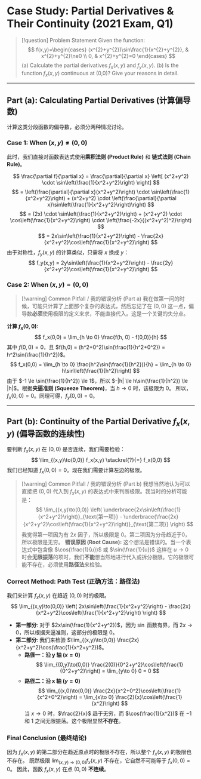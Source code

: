 # Case Study: Partial Derivatives & Their Continuity (2021 Exam, Q1)

> [!question] Problem Statement
> Given the function:
> $$ f(x,y)=\begin{cases} (x^{2}+y^{2})\sin\frac{1}{x^{2}+y^{2}}, & x^{2}+y^{2}\ne0 \\ 0, & x^{2}+y^{2}=0 \end{cases} $$
> (a) Calculate the partial derivatives $f_x(x,y)$ and $f_y(x,y)$.
> (b) Is the function $f_x(x,y)$ continuous at (0,0)? Give your reasons in detail.

---

## Part (a): Calculating Partial Derivatives (计算偏导数)

计算这类分段函数的偏导数，必须分两种情况讨论。

### Case 1: When $(x,y) \ne (0,0)$

此时，我们直接对函数表达式使用**乘积法则 (Product Rule)** 和 **链式法则 (Chain Rule)**。

$$ \frac{\partial f}{\partial x} = \frac{\partial}{\partial x} \left[ (x^2+y^2) \cdot \sin\left(\frac{1}{x^2+y^2}\right) \right] $$
$$ = \left(\frac{\partial}{\partial x}(x^2+y^2)\right) \cdot \sin\left(\frac{1}{x^2+y^2}\right) + (x^2+y^2) \cdot \left(\frac{\partial}{\partial x}\sin\left(\frac{1}{x^2+y^2}\right)\right) $$
$$ = (2x) \cdot \sin\left(\frac{1}{x^2+y^2}\right) + (x^2+y^2) \cdot \cos\left(\frac{1}{x^2+y^2}\right) \cdot \left(\frac{-2x}{(x^2+y^2)^2}\right) $$
$$ = 2x\sin\left(\frac{1}{x^2+y^2}\right) - \frac{2x}{x^2+y^2}\cos\left(\frac{1}{x^2+y^2}\right) $$
由于对称性，$f_y(x,y)$ 的计算类似，只需将 $x$ 换成 $y$：
$$ f_y(x,y) = 2y\sin\left(\frac{1}{x^2+y^2}\right) - \frac{2y}{x^2+y^2}\cos\left(\frac{1}{x^2+y^2}\right) $$

### Case 2: When $(x,y) = (0,0)$

> [!warning] Common Pitfall / 我的错误分析 (Part a)
> 我在做第一问的时候，可能只计算了上面那个复杂的表达式，然后忘记了在 $(0,0)$ 这一点，偏导数**必须**使用极限的定义来求，不能直接代入。这是一个关键的失分点。

**计算 $f_x(0,0)$:**
$$ f_x(0,0) = \lim_{h \to 0} \frac{f(h, 0) - f(0,0)}{h} $$
其中 $f(0,0)=0$，且 $f(h,0) = (h^2+0^2)\sin(\frac{1}{h^2+0^2}) = h^2\sin(\frac{1}{h^2})$。
$$ f_x(0,0) = \lim_{h \to 0} \frac{h^2\sin(\frac{1}{h^2})}{h} = \lim_{h \to 0} h\sin\left(\frac{1}{h^2}\right) $$
由于 $-1 \le \sin(\frac{1}{h^2}) \le 1$，所以 $-|h| \le h\sin(\frac{1}{h^2}) \le |h|$。根据**夹逼准则 (Squeeze Theorem)**，当 $h \to 0$ 时，该极限为 $0$。
所以，$f_x(0,0) = 0$。同理可得，$f_y(0,0) = 0$。

---

## Part (b): Continuity of the Partial Derivative $f_x(x,y)$ (偏导函数的连续性)

要判断 $f_x(x,y)$ 在 $(0,0)$ 是否连续，我们需要检验：
$$ \lim_{(x,y)\to(0,0)} f_x(x,y) \stackrel{?}{=} f_x(0,0) $$
我们已经知道 $f_x(0,0)=0$。现在我们需要计算左边的极限。

> [!warning] Common Pitfall / 我的错误分析 (Part b)
> 我想当然地认为可以直接把 $(0,0)$ 代入到 $f_x(x,y)$ 的表达式中来判断极限。我当时的分析可能是：
> $$ \lim_{(x,y)\to(0,0)} \left( \underbrace{2x\sin\left(\frac{1}{x^2+y^2}\right)}_{\text{第一项}} - \underbrace{\frac{2x}{x^2+y^2}\cos\left(\frac{1}{x^2+y^2}\right)}_{\text{第二项}} \right) $$
> 我觉得第一项因为有 $2x$ 因子，所以极限是 $0$。第二项因为分母趋近于0，所以极限是无穷。
> **错误原因 (Root Cause):**
> 这个想法是错误的。当一个表达式中包含像 $\cos(\frac{1}{u})$ 或 $\sin(\frac{1}{u})$ 这样在 $u \to 0$ 时会**无限振荡**的项时，我们**不能**想当然地进行代入或拆分极限。它的极限可能不存在，必须使用**路径法**来检验。

### Correct Method: Path Test (正确方法：路径法)

我们来计算 $f_x(x,y)$ 在趋近 $(0,0)$ 时的极限。
$$ \lim_{(x,y)\to(0,0)} \left( 2x\sin\left(\frac{1}{x^2+y^2}\right) - \frac{2x}{x^2+y^2}\cos\left(\frac{1}{x^2+y^2}\right) \right) $$
* **第一部分**: 对于 $2x\sin(\frac{1}{x^2+y^2})$，因为 $\sin$ 函数有界，而 $2x \to 0$，所以根据夹逼准则，这部分的极限是 $0$。
* **第二部分**: 我们来检验 $\lim_{(x,y)\to(0,0)} \frac{2x}{x^2+y^2}\cos(\frac{1}{x^2+y^2})$。
    * **路径一：沿 y 轴 ($x=0$)**
        $$ \lim_{(0,y)\to(0,0)} \frac{2(0)}{0^2+y^2}\cos\left(\frac{1}{0^2+y^2}\right) = \lim_{y\to 0} 0 = 0 $$
    * **路径二：沿 x 轴 ($y=0$)**
        $$ \lim_{(x,0)\to(0,0)} \frac{2x}{x^2+0^2}\cos\left(\frac{1}{x^2+0^2}\right) = \lim_{x\to 0} \frac{2}{x}\cos\left(\frac{1}{x^2}\right) $$
        当 $x \to 0$ 时，$\frac{2}{x}$ 趋于无穷，而 $\cos(\frac{1}{x^2})$ 在 $-1$ 和 $1$ 之间无限振荡。这个极限显然**不存在**。

### Final Conclusion (最终结论)
因为 $f_x(x,y)$ 的第二部分在趋近原点时的极限不存在，所以整个 $f_x(x,y)$ 的极限也不存在。
既然极限 $\lim_{(x,y)\to(0,0)} f_x(x,y)$ 不存在，它自然不可能等于 $f_x(0,0)=0$。
因此，函数 $f_x(x,y)$ 在点 $(0,0)$ **不连续**。